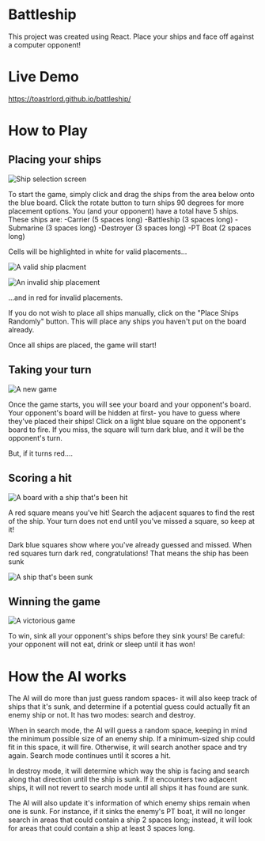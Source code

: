 # Battleship
This project was created using React. Place your ships and face off against a computer opponent!

# Live Demo
https://toastrlord.github.io/battleship/

# How to Play
## Placing your ships
![Ship selection screen](./readme_images/start.png?raw=true)

To start the game, simply click and drag the ships from the area below onto the blue board. Click the rotate button to turn ships 90 degrees for more placement options.
You (and your opponent) have a total have 5 ships. These ships are:
-Carrier (5 spaces long)
-Battleship (3 spaces long)
-Submarine (3 spaces long)
-Destroyer (3 spaces long)
-PT Boat (2 spaces long)

Cells will be highlighted in white for valid placements...

![A valid ship placment](./readme_images/valid_placement.png?raw=true)

![An invalid ship placement](./readme_images/invalid_placement.png?raw=true)
 
...and in red for invalid placements.

If you do not wish to place all ships manually, click on the "Place Ships Randomly" button. This will place any ships you haven't put on the board already.

Once all ships are placed, the game will start!

## Taking your turn
![A new game](./readme_images/new_game.png?raw=true)

Once the game starts, you will see your board and your opponent's board. Your opponent's board will be hidden at first- you have to guess where they've placed their ships!
Click on a light blue square on the opponent's board to fire. If you miss, the square will turn dark blue, and it will be the opponent's turn.

But, if it turns red....

## Scoring a hit
![A board with a ship that's been hit](./readme_images/hit_ship.png?raw=true)

A red square means you've hit! Search the adjacent squares to find the rest of the ship. Your turn does not end until you've missed a square, so keep at it!

Dark blue squares show where you've already guessed and missed. When red squares turn dark red, congratulations! That means the ship has been sunk

![A ship that's been sunk](./readme_images/sunk_ship.png?raw=true)

## Winning the game
![A victorious game](./readme_images/victory.png?raw=true)

To win, sink all your opponent's ships before they sink yours! 
Be careful: your opponent will not eat, drink or sleep until it has won!

# How the AI works
The AI will do more than just guess random spaces- it will also keep track of ships that it's sunk, and determine if a potential guess could actually fit an enemy ship or not.
It has two modes: search and destroy.

When in search mode, the AI will guess a random space, keeping in mind the minimum possible size of an enemy ship. If a minimum-sized ship could fit in this space, it will fire.
Otherwise, it will search another space and try again. Search mode continues until it scores a hit.

In destroy mode, it will determine which way the ship is facing and search along that direction until the ship is sunk. If it encounters two adjacent ships, it will not revert to search mode until all ships it has found are sunk.

The AI will also update it's information of which enemy ships remain when one is sunk. For instance, if it sinks the enemy's PT boat, it will no longer search in areas that could contain a ship 2 spaces long; instead, it will look for areas that could contain a ship at least 3 spaces long.